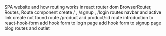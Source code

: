 SPA website and how routing works in react router dom
BrowserRouter, Routes, Route component
create / , /signup , /login routes
navbar and active link
create not found route
/product and product/:id route
introduction to react-hook-form
add hook form to login page
add hook form to signup page
blog routes and outlet
